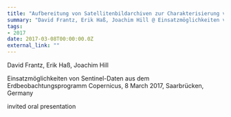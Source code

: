 ```yaml
---
title: "Aufbereitung von Satellitenbildarchiven zur Charakterisierung von Waldsystemen"
summary: "David Frantz, Erik Haß, Joachim Hill @ Einsatzmöglichkeiten von Sentinel-Daten aus dem Erdbeobachtungsprogramm Copernicus, 8 March 2017, Saarbrücken, Germany"
tags:
- 2017
date: 2017-03-08T00:00:00.0Z
external_link: ""
---
```


David Frantz, Erik Haß, Joachim Hill


Einsatzmöglichkeiten von Sentinel-Daten aus dem Erdbeobachtungsprogramm Copernicus, 8 March 2017, Saarbrücken, Germany


invited oral presentation
